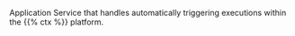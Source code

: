 Application Service that handles automatically triggering executions within the {{% ctx %}} platform.